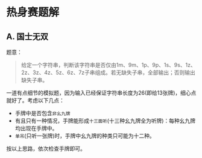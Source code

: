 # 热身赛题解

## A. 国士无双

题意：  
> 给定一个字符串，判断该字符串是否仅由1m、9m、1p、9p、1s、9s、1z、2z、3z、4z、5z、6z、7z子串组成。若无缺失子串，全部输出；否则输出缺失子串。

一道有点细节的模拟题，因为输入已经保证字符串长度为26(即给13张牌)，细心点就好了。考虑以下几点：  
- 手牌中是否包含`非幺九牌`  
- 有且只有一种情况，手牌能形成`十三面听`(十三种幺九牌全为听牌)：每种幺九牌均出现在手牌中。  
- `单吊`(只听一张牌)时，手牌中幺九牌的种类只可能为十二种。

按以上思路，依次检查手牌即可。
